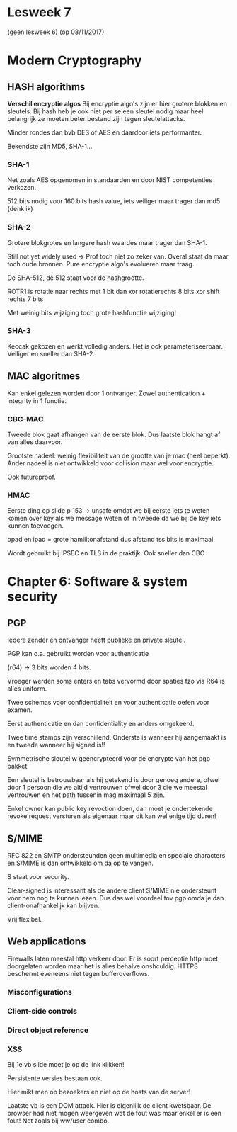 # Lesweek 7

(geen lesweek 6)
(op 08/11/2017)

# Modern Cryptography

## HASH algorithms

**Verschil encryptie algos**
Bij encryptie algo's zijn er hier grotere blokken en sleutels.
Bij hash heb je ook niet per se een sleutel nodig maar heel belangrijk ze moeten beter bestand zijn tegen sleutelattacks.

Minder rondes dan bvb DES of AES en daardoor iets performanter. 

Bekendste zijn MD5, SHA-1...

### SHA-1

Net zoals AES opgenomen in standaarden en door NIST competenties verkozen.

512 bits nodig voor 160 bits hash value, iets veiliger maar trager dan md5 (denk ik)

### SHA-2

Grotere blokgrotes en langere hash waardes maar trager dan SHA-1.

Still not yet widely used -> Prof toch niet zo zeker van. Overal staat da maar toch oude bronnen. Pure encryptie algo's evolueren maar traag.

De SHA-512, de 512 staat voor de hashgrootte.

ROTR1 is rotatie naar rechts met 1 bit dan xor rotatierechts 8 bits xor shift rechts 7 bits

Met weinig bits wijziging toch grote hashfunctie wijziging!


### SHA-3

Keccak gekozen en werkt volledig anders. Het is ook parameteriseerbaar. Veiliger en sneller dan SHA-2.


## MAC algoritmes

Kan enkel gelezen worden door 1 ontvanger.
Zowel authentication + integrity in 1 functie.


### CBC-MAC

Tweede blok gaat afhangen van de eerste blok. Dus laatste blok hangt af van alles daarvoor.

Grootste nadeel: weinig flexibiliteit van de grootte van je mac (heel beperkt). Ander nadeel is niet ontwikkeld voor collision maar wel voor encryptie.

Ook futureproof.

### HMAC 

Eerste ding op slide p 153 -> unsafe omdat we bij eerste iets te weten komen over key als we message weten of in tweede da we bij de key iets kunnen toevoegen.

opad en ipad = grote hamilltonafstand dus afstand tss bits is maximaal

Wordt gebruikt bij IPSEC en TLS in de praktijk. Ook sneller dan CBC


# Chapter 6: Software & system security

## PGP

Iedere zender en ontvanger heeft publieke en private sleutel. 

PGP kan o.a. gebruikt worden voor authenticatie

(r64) -> 3 bits worden 4 bits.

Vroeger werden soms enters en tabs vervormd door spaties fzo via R64 is alles uniform. 

Twee schemas voor confidentialiteit en voor authenticatie oefen voor examen.

Eerst authenticatie en dan confidentiality en anders omgekeerd.

Twee time stamps zijn verschillend. Onderste is wanneer hij aangemaakt is en tweede wanneer hij signed is!!

Symmetrische sleutel w geencrypteerd voor de encrypte van het pgp pakket.

Een sleutel is betrouwbaar als hij getekend is door genoeg andere, ofwel door 1 persoon die we altijd vertrouwen ofwel door 3 die we meestal vertrouwen en het path tussenin mag maximaal 5 zijn.


Enkel owner kan public key revoction doen, dan moet je ondertekende revoke request versturen als eigenaar maar dit kan wel enige tijd duren!


## S/MIME

RFC 822 en SMTP ondersteunden geen multimedia en speciale characters en S/MIME is dan ontwikkeld om da op te vangen.

S staat voor security.

Clear-signed is interessant als de andere client S/MIME nie ondersteunt voor hem nog te kunnen lezen. Dus das wel voordeel tov pgp omda je dan client-onafhankelijk kan blijven. 

Vrij flexibel. 

## Web applications

Firewalls laten meestal http verkeer door. Er is soort perceptie http moet doorgelaten worden maar het is alles behalve onshculdig. HTTPS beschermt eveneens niet tegen bufferoverflows. 

### Misconfigurations

### Client-side controls

### Direct object reference

### XSS

Bij 1e vb slide moet je op de link klikken!

Persistente versies bestaan ook. 

Hier mikt men op bezoekers en niet op de hosts van de server!

Laatste vb is een DOM attack. Hier is eigenlijk de client kwetsbaar. De browser had niet mogen weergeven wat de fout was maar enkel er is een fout! Net zoals bij ww/user combo.